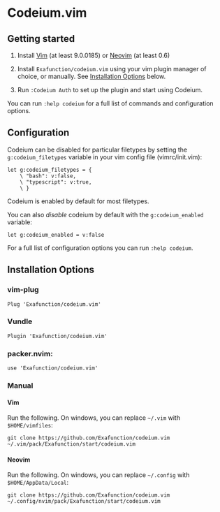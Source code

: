 # Codeium.vim

## Getting started

1. Install [Vim](https://github.com/vim/vim) (at least 9.0.0185) or [Neovim](https://github.com/neovim/neovim/releases/latest) (at
least 0.6)

2.  Install `Exafunction/codeium.vim` using your vim plugin manager of
choice, or manually. See [Installation Options](#installation-options) below.

3. Run `:Codeium Auth` to set up the plugin and start using Codeium.

You can run `:help codeium` for a full list of commands and configuration
options.

## Configuration

Codeium can be disabled for particular filetypes by setting the
`g:codeium_filetypes` variable in your vim config file (vimrc/init.vim):

```vimscript
let g:codeium_filetypes = {
    \ "bash": v:false,
    \ "typescript": v:true,
    \ }
```

Codeium is enabled by default for most filetypes.

You can also *disable* codeium by default with the `g:codeium_enabled`
variable:

```vimscript
let g:codeium_enabled = v:false
```

For a full list of configuration options you can run `:help codeium`.

## Installation Options

### vim-plug
```
Plug 'Exafunction/codeium.vim'
```

### Vundle
```
Plugin 'Exafunction/codeium.vim'
```

### packer.nvim:
```
use 'Exafunction/codeium.vim'
```

### Manual

#### Vim

Run the following. On windows, you can replace `~/.vim` with
`$HOME/vimfiles`:
```
git clone https://github.com/Exafunction/codeium.vim ~/.vim/pack/Exafunction/start/codeium.vim
```

#### Neovim

Run the following. On windows, you can replace `~/.config` with
`$HOME/AppData/Local`:

```
git clone https://github.com/Exafunction/codeium.vim ~/.config/nvim/pack/Exafunction/start/codeium.vim
```

